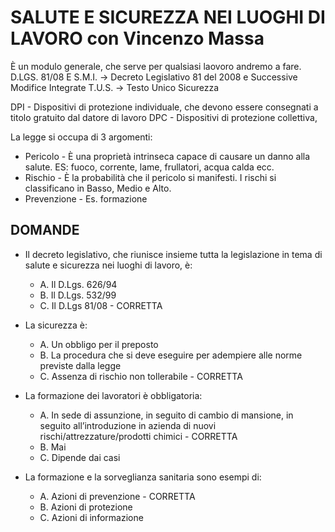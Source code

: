 # SALUTE E SICUREZZA NEI LUOGHI DI LAVORO con Vincenzo Massa

È un modulo generale, che serve per qualsiasi laovoro andremo a fare.
D.LGS. 81/08 E S.M.I. -> Decreto Legislativo 81 del 2008 e Successive Modifice Integrate 
T.U.S. -> Testo Unico Sicurezza

DPI - Dispositivi di protezione individuale, che devono essere consegnati a titolo gratuito dal datore di lavoro
DPC - Dispositivi di protezione collettiva,

La legge si occupa di 3 argomenti:

- Pericolo - È una proprietà intrinseca capace di causare un danno alla salute. ES: fuoco, corrente, lame, frullatori, acqua calda ecc. 
- Rischio - È la probabilità che il pericolo si manifesti. I rischi si classificano in Basso, Medio e Alto.
- Prevenzione - Es. formazione



## DOMANDE

- Il decreto legislativo, che riunisce insieme tutta la legislazione in tema di salute e sicurezza nei luoghi di lavoro, è:
  - A. Il D.Lgs. 626/94
  - B. Il D.Lgs. 532/99
  - C. Il D.Lgs 81/08 - CORRETTA

- La sicurezza è:
  - A. Un obbligo per il preposto
  - B. La procedura che si deve eseguire per adempiere alle norme previste dalla legge 
  - C. Assenza di rischio non tollerabile - CORRETTA

- La formazione dei lavoratori è obbligatoria:
  - A. In sede di assunzione, in seguito di cambio di mansione, in seguito all’introduzione in azienda di nuovi rischi/attrezzature/prodotti chimici - CORRETTA
  - B. Mai
  - C. Dipende dai casi

- La formazione e la sorveglianza sanitaria sono esempi di:
  - A. Azioni di prevenzione - CORRETTA
  - B. Azioni di protezione
  - C. Azioni di informazione

